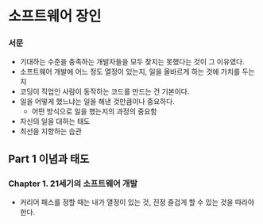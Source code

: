 # 소프트웨어 장인

### 서문

- 기대하는 수준을 충족하는 개발자들을 모두 찾지는 못했다는 것이 그 이유였다.
- 소프트웨어 개발에 어느 정도 열정이 있는지, 일을 올바르게 하는 것에 가치를 두는지
- 코딩이 직업인 사람이 동작하는 코드를 만드는 건 기본이다.
- 일을 어떻게 했느냐는 일을 해낸 것만큼이나 중요하다.
  - 어떤 방식으로 일을 했는지의 과정의 중요함
- 자신의 일을 대하는 태도
- 최선을 지향하는 습관

## Part 1 이념과 태도

### Chapter 1. 21세기의 소프트웨어 개발

- 커리어 패스를 정할 때는 내가 열정이 있는 것, 진정 즐겁게 할 수 있는 것을 따라야 한다.
